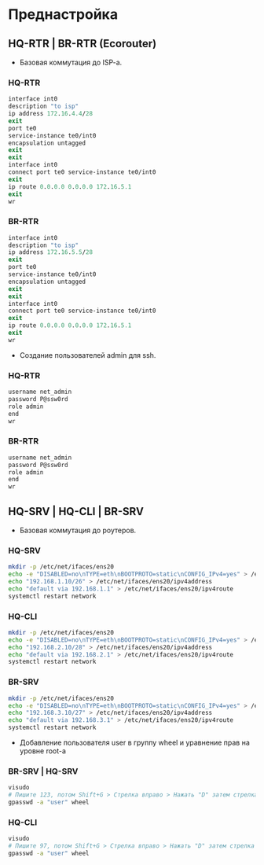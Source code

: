 # Преднастройка

## HQ-RTR | BR-RTR (Ecorouter)

- Базовая коммутация до ISP-a.

### HQ-RTR

```tcl
interface int0
description "to isp"
ip address 172.16.4.4/28
exit
port te0
service-instance te0/int0
encapsulation untagged
exit
exit
interface int0
connect port te0 service-instance te0/int0
exit
ip route 0.0.0.0 0.0.0.0 172.16.5.1
exit
wr
```

### BR-RTR

```tcl
interface int0
description "to isp"
ip address 172.16.5.5/28
exit
port te0
service-instance te0/int0
encapsulation untagged
exit
exit
interface int0
connect port te0 service-instance te0/int0
exit
ip route 0.0.0.0 0.0.0.0 172.16.5.1
exit
wr
```

- Создание пользователей admin для ssh.

### HQ-RTR
```tcl
username net_admin
password P@ssw0rd
role admin
end
wr
```

### BR-RTR

```tcl
username net_admin
password P@ssw0rd
role admin
end
wr
```

## HQ-SRV | HQ-CLI | BR-SRV

- Базовая коммутация до роутеров.

### HQ-SRV

```bash
mkdir -p /etc/net/ifaces/ens20
echo -e "DISABLED=no\nTYPE=eth\nBOOTPROTO=static\nCONFIG_IPv4=yes" > /etc/net/ifaces/ens20/options
echo "192.168.1.10/26" > /etc/net/ifaces/ens20/ipv4address
echo "default via 192.168.1.1" > /etc/net/ifaces/ens20/ipv4route
systemctl restart network
```

### HQ-CLI

```bash
mkdir -p /etc/net/ifaces/ens20
echo -e "DISABLED=no\nTYPE=eth\nBOOTPROTO=static\nCONFIG_IPv4=yes" > /etc/net/ifaces/ens20/options
echo "192.168.2.10/28" > /etc/net/ifaces/ens20/ipv4address
echo "default via 192.168.2.1" > /etc/net/ifaces/ens20/ipv4route
systemctl restart network
```

### BR-SRV

```bash
mkdir -p /etc/net/ifaces/ens20
echo -e "DISABLED=no\nTYPE=eth\nBOOTPROTO=static\nCONFIG_IPv4=yes" > /etc/net/ifaces/ens20/options
echo "192.168.3.10/27" > /etc/net/ifaces/ens20/ipv4address
echo "default via 192.168.3.1" > /etc/net/ifaces/ens20/ipv4route
systemctl restart network
```

- Добавление пользователя user в группу wheel и уравнение прав на уровне root-a

### BR-SRV | HQ-SRV

```bash
visudo
# Пишите 123, потом Shift+G > Стрелка вправо > Нажать "D" затем стрелка влево \ > :wq
gpasswd -a "user" wheel
```

### HQ-CLI

```bash
visudo
# Пишите 97, потом Shift+G > Стрелка вправо > Нажать "D" затем стрелка влево > :wq
gpasswd -a "user" wheel
```
